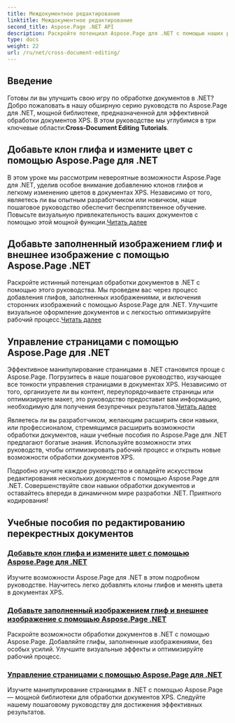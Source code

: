 ```yaml
---
title: Междокументное редактирование
linktitle: Междокументное редактирование
second_title: Aspose.Page .NET API
description: Раскройте потенциал Aspose.Page для .NET с помощью наших руководств. Добавляйте клоны глифов, меняйте цвета и легко манипулируйте страницами в документах XPS.
type: docs
weight: 22
url: /ru/net/cross-document-editing/
---
```


## Введение

 Готовы ли вы улучшить свою игру по обработке документов в .NET? Добро пожаловать в нашу обширную серию руководств по Aspose.Page для .NET, мощной библиотеке, предназначенной для эффективной обработки документов XPS. В этом руководстве мы углубимся в три ключевые области:**Cross-Document Editing Tutorials**.

## Добавьте клон глифа и измените цвет с помощью Aspose.Page для .NET

 В этом уроке мы рассмотрим невероятные возможности Aspose.Page для .NET, уделив особое внимание добавлению клонов глифов и легкому изменению цветов в документах XPS. Независимо от того, являетесь ли вы опытным разработчиком или новичком, наше пошаговое руководство обеспечит беспрепятственное обучение. Повысьте визуальную привлекательность ваших документов с помощью этой мощной функции.[Читать далее](./add-glyph-clone-and-change-color/)

## Добавьте заполненный изображением глиф и внешнее изображение с помощью Aspose.Page .NET

Раскройте истинный потенциал обработки документов в .NET с помощью этого руководства. Мы проведем вас через процесс добавления глифов, заполненных изображениями, и включения сторонних изображений с помощью Aspose.Page для .NET. Улучшите визуальное оформление документов и с легкостью оптимизируйте рабочий процесс.[Читать далее](./add-image-filled-glyph-and-foreign-image/)

## Управление страницами с помощью Aspose.Page для .NET

 Эффективное манипулирование страницами в .NET становится проще с Aspose.Page. Погрузитесь в наше пошаговое руководство, изучающее все тонкости управления страницами в документах XPS. Независимо от того, организуете ли вы контент, переупорядочиваете страницы или оптимизируете макет, это руководство предоставит вам информацию, необходимую для получения безупречных результатов.[Читать далее](./manipulate-pages/)

Являетесь ли вы разработчиком, желающим расширить свои навыки, или профессионалом, стремящимся расширить возможности обработки документов, наши учебные пособия по Aspose.Page для .NET предлагают богатые знания. Используйте возможности этих руководств, чтобы оптимизировать рабочий процесс и открыть новые возможности обработки документов XPS.

Подробно изучите каждое руководство и овладейте искусством редактирования нескольких документов с помощью Aspose.Page для .NET. Совершенствуйте свои навыки обработки документов и оставайтесь впереди в динамичном мире разработки .NET. Приятного кодирования!
## Учебные пособия по редактированию перекрестных документов
### [Добавьте клон глифа и измените цвет с помощью Aspose.Page для .NET](./add-glyph-clone-and-change-color/)
Изучите возможности Aspose.Page для .NET в этом подробном руководстве. Научитесь легко добавлять клоны глифов и менять цвета в документах XPS.
### [Добавьте заполненный изображением глиф и внешнее изображение с помощью Aspose.Page .NET](./add-image-filled-glyph-and-foreign-image/)
Раскройте возможности обработки документов в .NET с помощью Aspose.Page. Добавляйте глифы, заполненные изображениями, без особых усилий. Улучшите визуальные эффекты и оптимизируйте рабочий процесс.
### [Управление страницами с помощью Aspose.Page для .NET](./manipulate-pages/)
Изучите манипулирование страницами в .NET с помощью Aspose.Page — мощной библиотеки для обработки документов XPS. Следуйте нашему пошаговому руководству для достижения эффективных результатов.